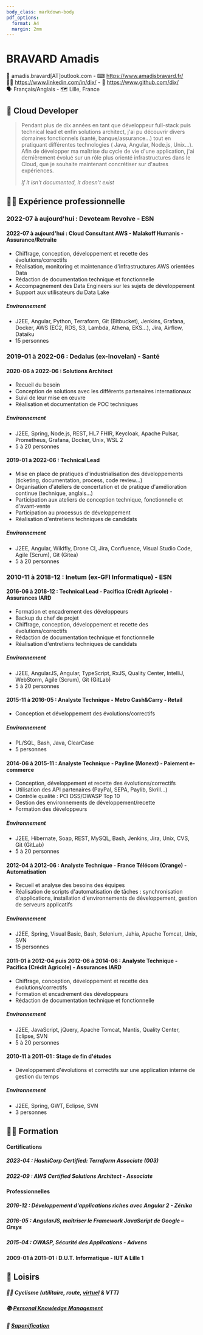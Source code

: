 ```yaml
---
body_class: markdown-body
pdf_options:
  format: A4
  margin: 2mm
---
```


<meta name="viewport" content="width=device-width, initial-scale=1"/>

# BRAVARD Amadis

📧&nbsp;amadis.bravard[AT]outlook.com - ⌨&nbsp;https://www.amadisbravard.fr/<br />
👨‍💼&nbsp;https://www.linkedin.com/in/dix/ - 🧫&nbsp;https://www.github.com/dix/<br />
🗣&nbsp;Français/Anglais - 🗺&nbsp;Lille, France<br />

## 🎯&nbsp;Cloud Developer

> Pendant plus de dix années en tant que développeur full-stack puis technical lead et enfin solutions architect, j'ai
> pu découvrir divers domaines fonctionnels (santé, banque/assurance...) tout en pratiquant différentes technologies (
> Java, Angular, Node.js, Unix...).<br />
> Afin de développer ma maîtrise du cycle de vie d'une application, j'ai dernièrement évolué sur un rôle plus orienté
> infrastructures dans le Cloud, que je souhaite maintenant concrétiser sur d'autres expériences.
>
> _If it isn't documented, it doesn't exist_

## 👨‍💻&nbsp;Expérience professionnelle

### 2022-07 à aujourd'hui : Devoteam Revolve - ESN

#### 2022-07 à aujourd'hui : Cloud Consultant AWS - Malakoff Humanis - Assurance/Retraite

- Chiffrage, conception, développement et recette des évolutions/correctifs
- Réalisation, monitoring et maintenance d'infrastructures AWS orientées Data
- Rédaction de documentation technique et fonctionnelle
- Accompagnement des Data Engineers sur les sujets de développement
- Support aux utilisateurs du Data Lake

##### Environnement

- J2EE, Angular, Python, Terraform, Git (Bitbucket), Jenkins, Grafana, Docker, AWS (EC2, RDS, S3, Lambda, Athena,
  EKS...), Jira, Airflow, Dataiku
- 15 personnes

### 2019-01 à 2022-06 : Dedalus (ex-Inovelan) - Santé

#### 2020-06 à 2022-06 : Solutions Architect

- Recueil du besoin
- Conception de solutions avec les différents partenaires internationaux
- Suivi de leur mise en œuvre
- Réalisation et documentation de POC techniques

##### Environnement

- J2EE, Spring, Node.js, REST, HL7 FHIR, Keycloak, Apache Pulsar, Prometheus, Grafana, Docker, Unix, WSL 2
- 5 à 20 personnes

#### 2019-01 à 2022-06 : Technical Lead

- Mise en place de pratiques d'industrialisation des développements (ticketing, documentation, process, code review...)
- Organisation d'ateliers de concertation et de pratique d'amélioration continue (technique, anglais...)
- Participation aux ateliers de conception technique, fonctionnelle et d'avant-vente
- Participation au processus de développement
- Réalisation d'entretiens techniques de candidats

##### Environnement

- J2EE, Angular, Wildfly, Drone CI, Jira, Confluence, Visual Studio Code, Agile (Scrum), Git (Gitea)
- 5 à 20 personnes

### 2010-11 à 2018-12 : Inetum (ex-GFI Informatique) - ESN

#### 2016-06 à 2018-12 : Technical Lead - Pacifica&nbsp;(Crédit&nbsp;Agricole) - Assurances&nbsp;IARD

- Formation et encadrement des développeurs
- Backup du chef de projet
- Chiffrage, conception, développement et recette des évolutions/correctifs
- Rédaction de documentation technique et fonctionnelle
- Réalisation d'entretiens techniques de candidats

##### Environnement

- J2EE, AngularJS, Angular, TypeScript, RxJS, Quality Center, IntelliJ, WebStorm, Agile (Scrum), Git (GitLab)
- 5 à 20 personnes

#### 2015-11 à 2016-05 : Analyste Technique - Metro&nbsp;Cash&Carry - Retail

- Conception et développement des évolutions/correctifs

##### Environnement

- PL/SQL, Bash, Java, ClearCase
- 5 personnes

#### 2014-06 à 2015-11 : Analyste Technique - Payline&nbsp;(Monext) - Paiement&nbsp;e-commerce

- Conception, développement et recette des évolutions/correctifs
- Utilisation des API partenaires (PayPal, SEPA, Paylib, Skrill...)
- Contrôle qualité : PCI DSS/OWASP Top 10
- Gestion des environnements de développement/recette
- Formation des développeurs

##### Environnement

- J2EE, Hibernate, Soap, REST, MySQL, Bash, Jenkins, Jira, Unix, CVS, Git (GitLab)
- 5 à 20 personnes

#### 2012-04 à 2012-06 : Analyste Technique - France&nbsp;Télécom&nbsp;(Orange) - Automatisation

- Recueil et analyse des besoins des équipes
- Réalisation de scripts d'automatisation de tâches : synchronisation d'applications, installation d'environnements de
  développement, gestion de serveurs applicatifs

##### Environnement

- J2EE, Spring, Visual Basic, Bash, Selenium, Jahia, Apache Tomcat, Unix, SVN
- 15 personnes

#### 2011-01 à 2012-04 puis 2012-06 à 2014-06 : Analyste Technique - Pacifica&nbsp;(Crédit&nbsp;Agricole) - Assurances&nbsp;IARD

- Chiffrage, conception, développement et recette des évolutions/correctifs
- Formation et encadrement des développeurs
- Rédaction de documentation technique et fonctionnelle

##### Environnement

- J2EE, JavaScript, jQuery, Apache Tomcat, Mantis, Quality Center, Eclipse, SVN
- 5 à 20 personnes

#### 2010-11 à 2011-01 : Stage de fin d'études

- Développement d'évolutions et correctifs sur une application interne de gestion du temps

##### Environnement

- J2EE, Spring, GWT, Eclipse, SVN
- 3 personnes

## 👨‍🎓&nbsp;Formation

#### Certifications

##### 2023-04 : HashiCorp Certified: Terraform Associate (003)

##### 2022-09 : AWS Certified Solutions Architect - Associate

#### Professionnelles

##### 2016-12 : Développement d'applications riches avec Angular 2 - Zénika

##### 2016-05 : AngularJS, maîtriser le Framework JavaScript de Google – Orsys

##### 2015-04 : OWASP, Sécurité des Applications - Advens

#### 2009-01 à 2011-01 : D.U.T.&nbsp;Informatique - IUT&nbsp;A&nbsp;Lille&nbsp;1

## 🎨&nbsp;Loisirs

##### 🚴‍♀️&nbsp;Cyclisme (utilitaire, route, [virtuel](https://www.zwift.com/) & VTT)

##### 📚&nbsp;[Personal Knowledge Management](https://fr.wikipedia.org/wiki/Gestion_des_connaissances_personnelles)

##### 🧼&nbsp;[Saponification](https://fr.wikipedia.org/wiki/Savon_%C3%A0_froid)